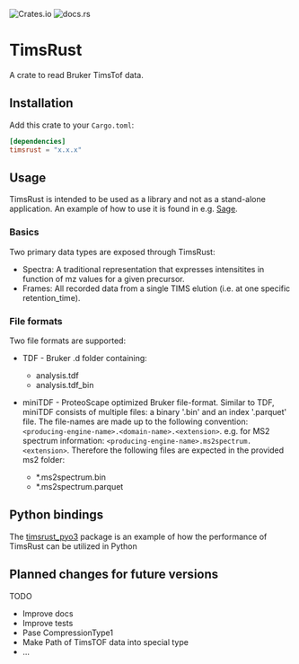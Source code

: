 
![Crates.io](https://img.shields.io/crates/v/timsrust?link=https%3A%2F%2Fcrates.io%2Fcrates%2Ftimsrust)
![docs.rs](https://img.shields.io/docsrs/timsrust?link=https%3A%2F%2Fdocs.rs%2Ftimsrust%2F0.2.1%2Ftimsrust%2F)

# TimsRust

A crate to read Bruker TimsTof data.

## Installation

Add this crate to your `Cargo.toml`:

```toml
[dependencies]
timsrust = "x.x.x"
```

## Usage

TimsRust is intended to be used as a library and not as a stand-alone application. An example of how to use it is found in e.g. [Sage](https://github.com/lazear/sage).

### Basics

Two primary data types are exposed through TimsRust:
* Spectra: A traditional representation that expresses intensitites in function of mz values for a given precursor.
* Frames: All recorded data from a single TIMS elution (i.e. at one specific retention_time).

### File formats

Two file formats are supported:
* TDF - Bruker .d folder containing:
    * analysis.tdf
    * analysis.tdf_bin

* miniTDF - ProteoScape optimized Bruker file-format. Similar to TDF, miniTDF consists of multiple files: a binary '.bin'
 and an index '.parquet' file. The file-names are made up to the following convention: `<producing-engine-name>.<domain-name>.<extension>`.
 e.g. for MS2 spectrum information: `<producing-engine-name>.ms2spectrum.<extension>`. Therefore the following files are expected
 in the provided ms2 folder:
    * *.ms2spectrum.bin
    * *.ms2spectrum.parquet


## Python bindings

The [timsrust_pyo3](https://github.com/jspaezp/timsrust_pyo3) package is an example of how the performance of TimsRust can be utilized in Python

## Planned changes for future versions
TODO
* Improve docs
* Improve tests
* Pase CompressionType1
* Make Path of TimsTOF data into special type
* ...
